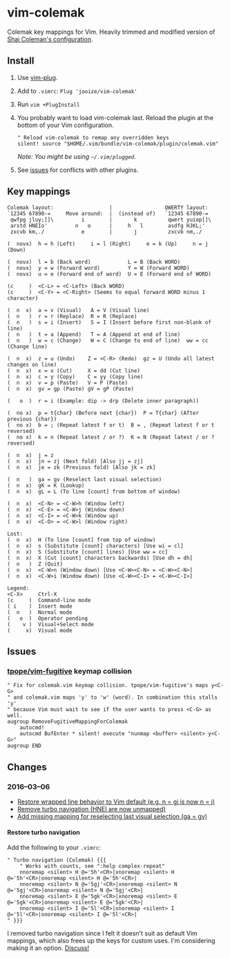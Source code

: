 vim-colemak
===========

Colemak key mappings for Vim. Heavily trimmed and modified version of [Shai Coleman's configuration](http://colemak.com/pub/vim/colemak.vim).

Install
-------

1. Use [vim-plug](https://github.com/junegunn/vim-plug).
2. Add to `.vimrc`: `Plug 'jooize/vim-colemak'`
3. Run `vim +PlugInstall`
4. You probably want to load vim-colemak last. Reload the plugin at the bottom of your Vim configuration.

    ```
    " Reload vim-colemak to remap any overridden keys
    silent! source "$HOME/.vim/bundle/vim-colemak/plugin/colemak.vim"
    ```

    *Note: You might be using `~/.vim/plugged`.*

5. See [issues](#issues) for conflicts with other plugins.

Key mappings
------------

```
Colemak layout:                  |                 QWERTY layout:
`12345 67890-=     Move around:  |  (instead of)   `12345 67890-=
 qwfpg jluy;[]\         i        |       k          qwert yuiop[]\
 arstd HNEIo'         n   o      |     h   l        asdfg HJKL;'
 zxcvb km,./            e        |       j          zxcvb nm,./

(  novx)  h = h (Left)     i = l (Right)     e = k (Up)     n = j (Down)

(  novx)  l = b (Back word)            L = B (Back WORD)
(  novx)  y = w (Forward word)         Y = W (Forward WORD)
(  novx)  u = e (Forward end of word)  U = E (Forward end of WORD)

(c     )  <C-L> = <C-Left> (Back WORD)
(c     )  <C-Y> = <C-Right> (Seems to equal forward WORD minus 1 character)

(  n  x)  a = v (Visual)   A = V (Visual line)
(  n   )  r = r (Replace)  R = R (Replace)
(  n   )  s = i (Insert)   S = I (Insert before first non-blank of line)
(  n   )  t = a (Append)   T = A (Append at end of line)
(  n   )  w = c (Change)   W = C (Change to end of line)  ww = cc (Change line)

(  n  x)  z = u (Undo)    Z = <C-R> (Redo)  gz = U (Undo all latest changes on line)
(  n  x)  x = x (Cut)     X = dd (Cut line)
(  n  x)  c = y (Copy)    C = yy (Copy line)
(  n  x)  v = p (Paste)   V = P (Paste)
(  n  x)  gv = gp (Paste) gV = gP (Paste)

(   o  )  r = i (Example: dip -> drp (Delete inner paragraph))

(  no x)  p = t{char} (Before next {char})  P = T{char} (After previous {char})
(  no x)  b = ; (Repeat latest f or t)  B = , (Repeat latest f or t reversed)
(  no x)  k = n (Repeat latest / or ?)  K = N (Repeat latest / or ? reversed)

(  n  x)  j = z
(  n  x)  jn = zj (Next fold) [Also jj = zj]
(  n  x)  je = zk (Previous fold) [Also jk = zk]

(  n   )  ga = gv (Reselect last visual selection)
(  n  x)  gK = K (Lookup)
(  n  x)  gL = L (To line [count] from bottom of window)

(  n  x)  <C-N> = <C-W>h (Window left)
(  n  x)  <C-E> = <C-W>j (Window down)
(  n  x)  <C-I> = <C-W>k (Window up)
(  n  x)  <C-O> = <C-W>l (Window right)

Lost:
(  n  x)  H (To line [count] from top of window)
(  n  x)  s (Substitute [count] characters) [Use wi = cl]
(  n  x)  S (Substitute [count] lines) [Use ww = cc]
(  n  x)  X (Cut [count] characters backwards) [Use dh = dh]
(  n   )  Z (Quit)
(  n  x)  <C-W>n (Window down) [Use <C-W><C-N> = <C-W><C-N>]
(  n  x)  <C-W>i (Window down) [Use <C-W><C-I> = <C-W><C-I>]

Legend:
<C-X>     Ctrl-X
(c     )  Command-line mode
( i    )  Insert mode
(  n   )  Normal mode
(   o  )  Operator pending
(    v )  Visual+Select mode
(     x)  Visual mode
```

Issues
------

### [tpope/vim-fugitive](https://github.com/tpope/vim-fugitive) keymap collision

    " Fix for colemak.vim keymap collision. tpope/vim-fugitive's maps y<C-G>
    " and colemak.vim maps 'y' to 'w' (word). In combination this stalls 'y'
    " because Vim must wait to see if the user wants to press <C-G> as well.
    augroup RemoveFugitiveMappingForColemak
        autocmd!
        autocmd BufEnter * silent! execute "nunmap <buffer> <silent> y<C-G>"
    augroup END

Changes
-------

### 2016–03–06

- [Restore wrapped line behavior to Vim default (e.g. n = gj is now n = j)](https://github.com/jooize/vim-colemak/commit/6882195551f1025e72f352811ea7b331bc73b32e)
- [Remove turbo navigation (HNEI are now unmapped)](https://github.com/jooize/vim-colemak/commit/c057ed04075cab3f0a67c0fdc30c9d2f35621eff)
- [Add missing mapping for reselecting last visual selection (ga = gv)](https://github.com/jooize/vim-colemak/commit/5167bbf4c411fd765833c97bfc078bed53cc995e)

#### Restore turbo navigation

Add the following to your `.vimrc`:

```
" Turbo navigation (Colemak) {{{
    " Works with counts, see ":help complex-repeat"
    nnoremap <silent> H @='5h'<CR>|xnoremap <silent> H @='5h'<CR>|onoremap <silent> H @='5h'<CR>|
    nnoremap <silent> N @='5gj'<CR>|xnoremap <silent> N @='5gj'<CR>|onoremap <silent> N @='5gj'<CR>|
    nnoremap <silent> E @='5gk'<CR>|xnoremap <silent> E @='5gk'<CR>|onoremap <silent> E @='5gk'<CR>|
    nnoremap <silent> I @='5l'<CR>|xnoremap <silent> I @='5l'<CR>|onoremap <silent> I @='5l'<CR>|
" }}}
```

I removed turbo navigation since I felt it doesn't suit as default Vim mappings, which also frees up the keys for custom uses. I'm considering making it an option. [Discuss!](https://github.com/jooize/vim-colemak/issues/4)
